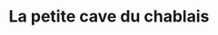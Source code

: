 ---
title: "La petite cave du chablais"
url: /collombey-muraz/la-petite-cave-du-chablais/
shop: Spirituosen
---